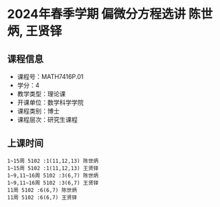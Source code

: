 # 2024年春季学期 偏微分方程选讲 陈世炳, 王贤铎






## 课程信息

- 课程号：MATH7416P.01
- 学分：4
- 教学类型：理论课
- 开课单位：数学科学学院
- 课程类别：博士
- 课程层次：研究生课程

## 上课时间

```
1~15周 5102 :1(11,12,13) 陈世炳
1~15周 5102 :1(11,12,13) 王贤铎
1~9,11~16周 5102 :3(6,7) 陈世炳
1~9,11~16周 5102 :3(6,7) 王贤铎
11周 5102 :6(6,7) 陈世炳
11周 5102 :6(6,7) 王贤铎
```


